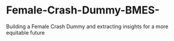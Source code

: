 # Female-Crash-Dummy-BMES-
Building a Female Crash Dummy and extracting insights for a more equitable future
